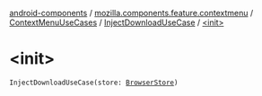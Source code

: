 [android-components](../../../index.md) / [mozilla.components.feature.contextmenu](../../index.md) / [ContextMenuUseCases](../index.md) / [InjectDownloadUseCase](index.md) / [&lt;init&gt;](./-init-.md)

# &lt;init&gt;

`InjectDownloadUseCase(store: `[`BrowserStore`](../../../mozilla.components.browser.state.store/-browser-store/index.md)`)`
